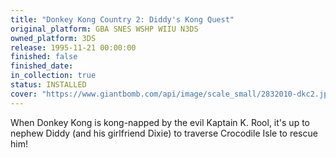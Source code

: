 ```yaml
---
title: "Donkey Kong Country 2: Diddy's Kong Quest"
original_platform: GBA SNES WSHP WIIU N3DS
owned_platform: 3DS
release: 1995-11-21 00:00:00
finished: false
finished_date:
in_collection: true
status: INSTALLED
cover: "https://www.giantbomb.com/api/image/scale_small/2832010-dkc2.jpg"
---
```


When Donkey Kong is kong-napped by the evil Kaptain K. Rool, it's up to nephew Diddy (and his girlfriend Dixie) to traverse Crocodile Isle to rescue him!
